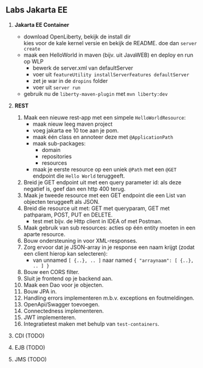 ## Labs Jakarta EE

1. **Jakarta EE Container**
	- download OpenLiberty, bekijk de install dir	
		kies voor de kale kernel versie en bekijk de README.
		doe dan `server create`
	- maak een HelloWorld in maven (bijv. uit JavaWEB) en deploy en run op WLP
		- bewerk de server.xml van defaultServer
		- voer uit `featureUtility installServerFeatures defaultServer`
		- zet je war in de `dropins` folder
		- voer uit `server run`
	- gebruik nu de `liberty-maven-plugin` met `mvn liberty:dev`

2. **REST**
	1. Maak een nieuwe rest-app met een simpele `HelloWorldResource`:
       - maak nieuw leeg maven project
       - voeg jakarta ee 10 toe aan je pom.
       - maak één class en annoteer deze met `@ApplicationPath`
       - maak sub-packages:
           - domain
           - repositories
           - resources
       - maak je eerste resource op een uniek `@Path` met een `@GET` endpoint die `Hello World` teruggeeft.
   1. Breid je GET endpoint uit met een query parameter id: als deze negatief is, geef dan een http 400 terug.
   1. Maak je tweede resource met een GET endpoint die een List van objecten teruggeeft als JSON.
   1. Breid die resource uit met: GET met queryparam, GET met pathparam, POST, PUT en DELETE.
      - test met bijv. de Http client in IDEA of met Postman.
   1. Maak gebruik van sub resources: acties op één entity moeten in een aparte resource.
   1. Bouw ondersteuning in voor XML-responses.
   1. Zorg ervoor dat je JSON-array in je response een naam krijgt (zodat een client hierop kan selecteren): 
      - van unnamed `[ {..}, .. ]` naar named `{ "arraynaam": [ {..}, .. ] }`
   1. Bouw een CORS filter.
   1. Sluit je frontend op je backend aan.
   1. Maak een Dao voor je objecten.
   1. Bouw JPA in.
   1. Handling errors implementeren m.b.v. exceptions en foutmeldingen.
   1. OpenApi/Swagger toevoegen.
   1. Connectedness implementeren.
   1. JWT implementeren.
   1. Integratietest maken met behulp van `test-containers`.

3. CDI (TODO)
4. EJB (TODO)
5. JMS (TODO)

